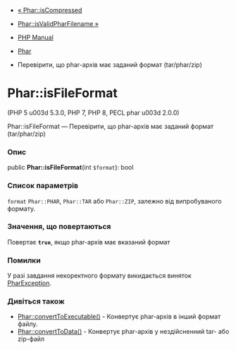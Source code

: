 - [« Phar::isCompressed](phar.iscompressed.md)
- [Phar::isValidPharFilename »](phar.isvalidpharfilename.md)

- [PHP Manual](index.md)
- [Phar](class.phar.md)
- Перевірити, що phar-архів має заданий формат (tar/phar/zip)

# Phar::isFileFormat

(PHP 5 u003d 5.3.0, PHP 7, PHP 8, PECL phar u003d 2.0.0)

Phar::isFileFormat — Перевірити, що phar-архів має заданий формат
(tar/phar/zip)

### Опис

public **Phar::isFileFormat**(int `$format`): bool

### Список параметрів

`format`
`Phar::PHAR`, `Phar::TAR` або `Phar::ZIP`, залежно від випробуваного
формату.

### Значення, що повертаються

Повертає **`true`**, якщо phar-архів має вказаний формат

### Помилки

У разі завдання некоректного формату викидається виняток
[PharException](class.pharexception.md).

### Дивіться також

- [Phar::convertToExecutable()](phar.converttoexecutable.md) -
Конвертує phar-архів в інший формат файлу.
- [Phar::convertToData()](phar.converttodata.md) - Конвертує
phar-архів у нездійсненний tar- або zip-файл
